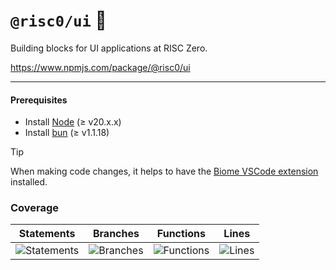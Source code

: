 # `@risc0/ui` 🎨

Building blocks for UI applications at RISC Zero.

https://www.npmjs.com/package/@risc0/ui

---

#### Prerequisites

- Install [Node](https://nodejs.org/en) (≥ v20.x.x)
- Install [bun](https://bun.sh/) (≥ v1.1.18)

> [!TIP]  
> When making code changes, it helps to have the [Biome VSCode extension](https://marketplace.visualstudio.com/items?itemName=biomejs.biome) installed.

### Coverage 

| Statements                  | Branches                | Functions                 | Lines             |
| --------------------------- | ----------------------- | ------------------------- | ----------------- |
| ![Statements](https://img.shields.io/badge/statements-42.9%25-red.svg?style=flat) | ![Branches](https://img.shields.io/badge/branches-71.21%25-red.svg?style=flat) | ![Functions](https://img.shields.io/badge/functions-48.27%25-red.svg?style=flat) | ![Lines](https://img.shields.io/badge/lines-42.9%25-red.svg?style=flat) |
